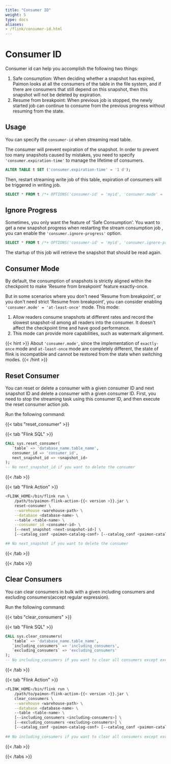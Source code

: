 ```yaml
---
title: "Consumer ID"
weight: 5
type: docs
aliases:
- /flink/consumer-id.html
---
```

<!--
Licensed to the Apache Software Foundation (ASF) under one
or more contributor license agreements.  See the NOTICE file
distributed with this work for additional information
regarding copyright ownership.  The ASF licenses this file
to you under the Apache License, Version 2.0 (the
"License"); you may not use this file except in compliance
with the License.  You may obtain a copy of the License at

  http://www.apache.org/licenses/LICENSE-2.0

Unless required by applicable law or agreed to in writing,
software distributed under the License is distributed on an
"AS IS" BASIS, WITHOUT WARRANTIES OR CONDITIONS OF ANY
KIND, either express or implied.  See the License for the
specific language governing permissions and limitations
under the License.
-->

# Consumer ID

Consumer id can help you accomplish the following two things:

1. Safe consumption: When deciding whether a snapshot has expired, Paimon looks at all the consumers of the table in
   the file system, and if there are consumers that still depend on this snapshot, then this snapshot will not be
   deleted by expiration.
2. Resume from breakpoint: When previous job is stopped, the newly started job can continue to consume from the previous
   progress without resuming from the state.

## Usage

You can specify the `consumer-id` when streaming read table.

The consumer will prevent expiration of the snapshot. In order to prevent too many snapshots caused by mistakes,
you need to specify `'consumer.expiration-time'` to manage the lifetime of consumers.

```sql
ALTER TABLE t SET ('consumer.expiration-time' = '1 d');
```

Then, restart streaming write job of this table, expiration of consumers will be triggered in writing job.

```sql
SELECT * FROM t /*+ OPTIONS('consumer-id' = 'myid', 'consumer.mode' = 'at-least-once') */;
```

## Ignore Progress

Sometimes, you only want the feature of 'Safe Consumption'. You want to get a new snapshot progress when restarting the
stream consumption job , you can enable the `'consumer.ignore-progress'` option.

```sql
SELECT * FROM t /*+ OPTIONS('consumer-id' = 'myid', 'consumer.ignore-progress' = 'true') */;
```

The startup of this job will retrieve the snapshot that should be read again.

## Consumer Mode

By default, the consumption of snapshots is strictly aligned within the checkpoint to make 'Resume from breakpoint'
feature exactly-once.

But in some scenarios where you don't need 'Resume from breakpoint', or you don't need strict 'Resume from breakpoint',
you can consider enabling `'consumer.mode' = 'at-least-once'` mode. This mode:
1. Allow readers consume snapshots at different rates and record the slowest snapshot-id among all readers into the
   consumer. It doesn't affect the checkpoint time and have good performance.
2. This mode can provide more capabilities, such as watermark alignment.

{{< hint >}}
About `'consumer.mode'`, since the implementation of `exactly-once` mode and `at-least-once` mode are completely
different, the state of flink is incompatible and cannot be restored from the state when switching modes.
{{< /hint >}}

## Reset Consumer

You can reset or delete a consumer with a given consumer ID and next snapshot ID and delete a consumer with a given
consumer ID. First, you need to stop the streaming task using this consumer ID, and then execute the reset consumer
action job.

Run the following command:

{{< tabs "reset_consumer" >}}

{{< tab "Flink SQL" >}}

```sql
CALL sys.reset_consumer(
   `table` => 'database_name.table_name', 
   consumer_id => 'consumer_id', 
   next_snapshot_id => <snapshot_id>
);
-- No next_snapshot_id if you want to delete the consumer
```
{{< /tab >}}

{{< tab "Flink Action" >}}

```bash
<FLINK_HOME>/bin/flink run \
    /path/to/paimon-flink-action-{{< version >}}.jar \
    reset-consumer \
    --warehouse <warehouse-path> \
    --database <database-name> \ 
    --table <table-name> \
    --consumer_id <consumer-id> \
    [--next_snapshot <next-snapshot-id>] \
    [--catalog_conf <paimon-catalog-conf> [--catalog_conf <paimon-catalog-conf> ...]]

## No next_snapshot if you want to delete the consumer
```
{{< /tab >}}

{{< /tabs >}}

## Clear Consumers

You can clear consumers in bulk with a given including consumers and excluding consumers(accept regular expression).

Run the following command:

{{< tabs "clear_consumers" >}}

{{< tab "Flink SQL" >}}

```sql
CALL sys.clear_consumers(
   `table` => 'database_name.table_name', 
   `including_consumers` => 'including_consumers', 
   `excluding_consumers` => 'excluding_consumers'
);
-- No including_consumers if you want to clear all consumers except excluding_consumers in the table
```
{{< /tab >}}

{{< tab "Flink Action" >}}

```bash
<FLINK_HOME>/bin/flink run \
    /path/to/paimon-flink-action-{{< version >}}.jar \
    clear_consumers \
    --warehouse <warehouse-path> \
    --database <database-name> \ 
    --table <table-name> \
    [--including_consumers <including-consumers>] \
    [--excluding_consumers <excluding-consumers>] \
    [--catalog_conf <paimon-catalog-conf> [--catalog_conf <paimon-catalog-conf> ...]]
    
## No including_consumers if you want to clear all consumers except excluding_consumers in the table
```
{{< /tab >}}

{{< /tabs >}}
